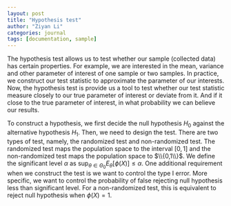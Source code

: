 ```yaml
---
layout: post
title: "Hypothesis test"
author: "Ziyan Li"
categories: journal
tags: [documentation, sample]
---
```

The hypothesis test allows us to test whether our sample (collected data) has certain properties. For example, we are interested in the mean, variance and other parameter of interest of one sample or two samples. In practice, we construct our test statistic to approximate the parameter of our interests. Now, the hypothesis test is provide us a tool to test whether our test statistic measure closely to our true parameter of interest or deviate from it. And if it close to the true parameter of interest, in what probability we can believe our results.

To construct a hypothesis, we first decide the null hypothesis $H_0$ against the alternative hypothesis $H_1$. Then, we need to design the test. There are two types of test, namely, the randomized test and non-randomized test. The randomized test maps the population space to the interval $[0,1]$ and the non-randomized test maps the population space to $\\{0,1\\}$. We define the significant level $\alpha$ as $\sup_{\theta \in \Theta_0} E_{\theta}[\phi(X)] \leq \alpha$. One additional requirement when we construct the test is we want to control the type I error. More specific, we want to control the probability of false rejecting null hypothesis less than significant level. For a non-randomized test, this is equivalent to reject null hypothesis when $\phi(X)=1$.
